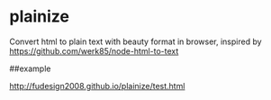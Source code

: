 plainize
========

Convert html to  plain text with beauty format in browser, inspired by https://github.com/werk85/node-html-to-text


##example

http://fudesign2008.github.io/plainize/test.html
